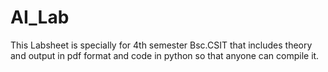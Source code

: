 # AI_Lab
This Labsheet is specially for 4th semester Bsc.CSIT that includes theory and output in pdf format and code in python so that anyone can compile it.

